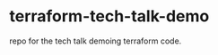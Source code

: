 # terraform-tech-talk-demo
repo for the tech talk demoing terraform code. 

<!-- BEGINNING OF PRE-COMMIT-TERRAFORM DOCS HOOK -->

<!-- END OF PRE-COMMIT-TERRAFORM DOCS HOOK -->